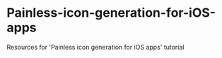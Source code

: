 # Painless-icon-generation-for-iOS-apps
Resources for 'Painless icon generation for iOS apps' tutorial
